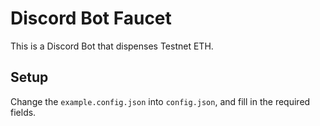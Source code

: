 # Discord Bot Faucet

This is a Discord Bot that dispenses Testnet ETH.

## Setup

Change the `example.config.json` into `config.json`, and fill in the required fields.
